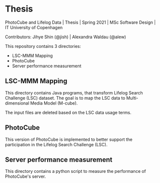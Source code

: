 # Thesis
PhotoCube and Lifelog Data | Thesis | Spring 2021 | MSc Software Design | IT University of Copenhagen

Contributors: Jihye Shin (@jish) | Alexandra Waldau (@alew)

This repository contains 3 directories:
- LSC-MMM Mapping
- PhotoCube
- Server performance measurement

## LSC-MMM Mapping

This directory contains Java programs, that transform Lifelog Search Challenge (LSC) dataset. The goal is to map the LSC data to Multi-dimensional Media Model (M-cube).

The input files are deleted based on the LSC data usage terms.

## PhotoCube

This version of PhotoCube is implemented to better support the participation in the Lifelog Search Challenge (LSC).

## Server performance measurement

This directory contains a python script to measure the performance of PhotoCube's server.